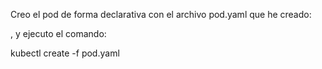 Creo el pod de forma declarativa con el archivo pod.yaml que he creado:





, y ejecuto el comando:

kubectl create -f pod.yaml


